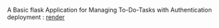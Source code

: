 A Basic flask Application for Managing To-Do-Tasks with Authentication
deployment : [render](https://todolist-wu58.onrender.com)
